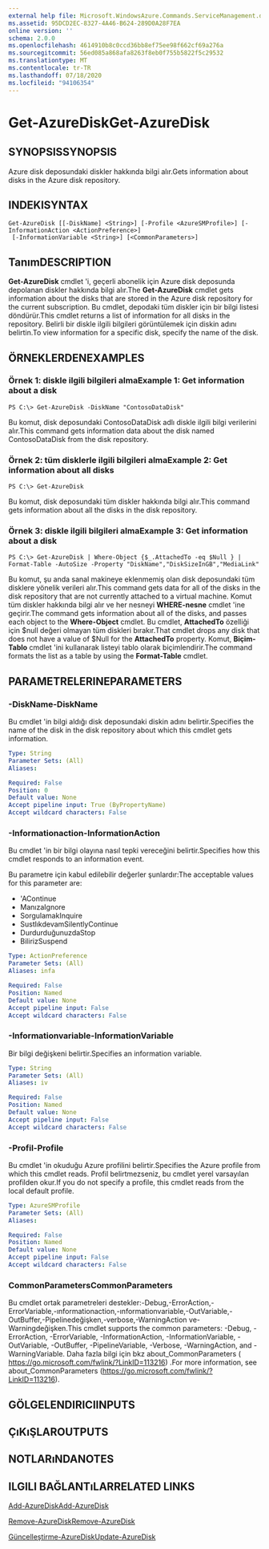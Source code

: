 ```yaml
---
external help file: Microsoft.WindowsAzure.Commands.ServiceManagement.dll-Help.xml
ms.assetid: 95DCD2EC-8327-4A46-B624-289D0A28F7EA
online version: ''
schema: 2.0.0
ms.openlocfilehash: 4614910b8c0ccd36bb8ef75ee98f662cf69a276a
ms.sourcegitcommit: 56ed085a868afa8263f8eb0f755b5822f5c29532
ms.translationtype: MT
ms.contentlocale: tr-TR
ms.lasthandoff: 07/18/2020
ms.locfileid: "94106354"
---
```

# <span data-ttu-id="f1b9f-101">Get-AzureDisk</span><span class="sxs-lookup"><span data-stu-id="f1b9f-101">Get-AzureDisk</span></span>

## <span data-ttu-id="f1b9f-102">SYNOPSIS</span><span class="sxs-lookup"><span data-stu-id="f1b9f-102">SYNOPSIS</span></span>
<span data-ttu-id="f1b9f-103">Azure disk deposundaki diskler hakkında bilgi alır.</span><span class="sxs-lookup"><span data-stu-id="f1b9f-103">Gets information about disks in the Azure disk repository.</span></span>

## <span data-ttu-id="f1b9f-104">INDEKI</span><span class="sxs-lookup"><span data-stu-id="f1b9f-104">SYNTAX</span></span>

```
Get-AzureDisk [[-DiskName] <String>] [-Profile <AzureSMProfile>] [-InformationAction <ActionPreference>]
 [-InformationVariable <String>] [<CommonParameters>]
```

## <span data-ttu-id="f1b9f-105">Tanım</span><span class="sxs-lookup"><span data-stu-id="f1b9f-105">DESCRIPTION</span></span>
<span data-ttu-id="f1b9f-106">**Get-AzureDisk** cmdlet 'i, geçerli abonelik için Azure disk deposunda depolanan diskler hakkında bilgi alır.</span><span class="sxs-lookup"><span data-stu-id="f1b9f-106">The **Get-AzureDisk** cmdlet gets information about the disks that are stored in the Azure disk repository for the current subscription.</span></span>
<span data-ttu-id="f1b9f-107">Bu cmdlet, depodaki tüm diskler için bir bilgi listesi döndürür.</span><span class="sxs-lookup"><span data-stu-id="f1b9f-107">This cmdlet returns a list of information for all disks in the repository.</span></span>
<span data-ttu-id="f1b9f-108">Belirli bir diskle ilgili bilgileri görüntülemek için diskin adını belirtin.</span><span class="sxs-lookup"><span data-stu-id="f1b9f-108">To view information for a specific disk, specify the name of the disk.</span></span>

## <span data-ttu-id="f1b9f-109">ÖRNEKLERDEN</span><span class="sxs-lookup"><span data-stu-id="f1b9f-109">EXAMPLES</span></span>

### <span data-ttu-id="f1b9f-110">Örnek 1: diskle ilgili bilgileri alma</span><span class="sxs-lookup"><span data-stu-id="f1b9f-110">Example 1: Get information about a disk</span></span>
```
PS C:\> Get-AzureDisk -DiskName "ContosoDataDisk"
```

<span data-ttu-id="f1b9f-111">Bu komut, disk deposundaki ContosoDataDisk adlı diskle ilgili bilgi verilerini alır.</span><span class="sxs-lookup"><span data-stu-id="f1b9f-111">This command gets information data about the disk named ContosoDataDisk from the disk repository.</span></span>

### <span data-ttu-id="f1b9f-112">Örnek 2: tüm disklerle ilgili bilgileri alma</span><span class="sxs-lookup"><span data-stu-id="f1b9f-112">Example 2: Get information about all disks</span></span>
```
PS C:\> Get-AzureDisk
```

<span data-ttu-id="f1b9f-113">Bu komut, disk deposundaki tüm diskler hakkında bilgi alır.</span><span class="sxs-lookup"><span data-stu-id="f1b9f-113">This command gets information about all the disks in the disk repository.</span></span>

### <span data-ttu-id="f1b9f-114">Örnek 3: diskle ilgili bilgileri alma</span><span class="sxs-lookup"><span data-stu-id="f1b9f-114">Example 3: Get information about a disk</span></span>
```
PS C:\> Get-AzureDisk | Where-Object {$_.AttachedTo -eq $Null } | Format-Table -AutoSize -Property "DiskName","DiskSizeInGB","MediaLink"
```

<span data-ttu-id="f1b9f-115">Bu komut, şu anda sanal makineye eklenmemiş olan disk deposundaki tüm disklere yönelik verileri alır.</span><span class="sxs-lookup"><span data-stu-id="f1b9f-115">This command gets data for all of the disks in the disk repository that are not currently attached to a virtual machine.</span></span>
<span data-ttu-id="f1b9f-116">Komut tüm diskler hakkında bilgi alır ve her nesneyi **WHERE-nesne** cmdlet 'ine geçirir.</span><span class="sxs-lookup"><span data-stu-id="f1b9f-116">The command gets information about all of the disks, and passes each object to the **Where-Object** cmdlet.</span></span>
<span data-ttu-id="f1b9f-117">Bu cmdlet, **AttachedTo** özelliği için $null değeri olmayan tüm diskleri bırakır.</span><span class="sxs-lookup"><span data-stu-id="f1b9f-117">That cmdlet drops any disk that does not have a value of $Null for the **AttachedTo** property.</span></span>
<span data-ttu-id="f1b9f-118">Komut, **Biçim-Tablo** cmdlet 'ini kullanarak listeyi tablo olarak biçimlendirir.</span><span class="sxs-lookup"><span data-stu-id="f1b9f-118">The command formats the list as a table by using the **Format-Table** cmdlet.</span></span>

## <span data-ttu-id="f1b9f-119">PARAMETRELERINE</span><span class="sxs-lookup"><span data-stu-id="f1b9f-119">PARAMETERS</span></span>

### <span data-ttu-id="f1b9f-120">-DiskName</span><span class="sxs-lookup"><span data-stu-id="f1b9f-120">-DiskName</span></span>
<span data-ttu-id="f1b9f-121">Bu cmdlet 'in bilgi aldığı disk deposundaki diskin adını belirtir.</span><span class="sxs-lookup"><span data-stu-id="f1b9f-121">Specifies the name of the disk in the disk repository about which this cmdlet gets information.</span></span>

```yaml
Type: String
Parameter Sets: (All)
Aliases: 

Required: False
Position: 0
Default value: None
Accept pipeline input: True (ByPropertyName)
Accept wildcard characters: False
```

### <span data-ttu-id="f1b9f-122">-Informationaction</span><span class="sxs-lookup"><span data-stu-id="f1b9f-122">-InformationAction</span></span>
<span data-ttu-id="f1b9f-123">Bu cmdlet 'in bir bilgi olayına nasıl tepki vereceğini belirtir.</span><span class="sxs-lookup"><span data-stu-id="f1b9f-123">Specifies how this cmdlet responds to an information event.</span></span>

<span data-ttu-id="f1b9f-124">Bu parametre için kabul edilebilir değerler şunlardır:</span><span class="sxs-lookup"><span data-stu-id="f1b9f-124">The acceptable values for this parameter are:</span></span>

- <span data-ttu-id="f1b9f-125">'A</span><span class="sxs-lookup"><span data-stu-id="f1b9f-125">Continue</span></span>
- <span data-ttu-id="f1b9f-126">Manıza</span><span class="sxs-lookup"><span data-stu-id="f1b9f-126">Ignore</span></span>
- <span data-ttu-id="f1b9f-127">Sorgulamak</span><span class="sxs-lookup"><span data-stu-id="f1b9f-127">Inquire</span></span>
- <span data-ttu-id="f1b9f-128">Sustlıkdevam</span><span class="sxs-lookup"><span data-stu-id="f1b9f-128">SilentlyContinue</span></span>
- <span data-ttu-id="f1b9f-129">Durdurduğunuzda</span><span class="sxs-lookup"><span data-stu-id="f1b9f-129">Stop</span></span>
- <span data-ttu-id="f1b9f-130">Biliriz</span><span class="sxs-lookup"><span data-stu-id="f1b9f-130">Suspend</span></span>

```yaml
Type: ActionPreference
Parameter Sets: (All)
Aliases: infa

Required: False
Position: Named
Default value: None
Accept pipeline input: False
Accept wildcard characters: False
```

### <span data-ttu-id="f1b9f-131">-Informationvariable</span><span class="sxs-lookup"><span data-stu-id="f1b9f-131">-InformationVariable</span></span>
<span data-ttu-id="f1b9f-132">Bir bilgi değişkeni belirtir.</span><span class="sxs-lookup"><span data-stu-id="f1b9f-132">Specifies an information variable.</span></span>

```yaml
Type: String
Parameter Sets: (All)
Aliases: iv

Required: False
Position: Named
Default value: None
Accept pipeline input: False
Accept wildcard characters: False
```

### <span data-ttu-id="f1b9f-133">-Profil</span><span class="sxs-lookup"><span data-stu-id="f1b9f-133">-Profile</span></span>
<span data-ttu-id="f1b9f-134">Bu cmdlet 'in okuduğu Azure profilini belirtir.</span><span class="sxs-lookup"><span data-stu-id="f1b9f-134">Specifies the Azure profile from which this cmdlet reads.</span></span>
<span data-ttu-id="f1b9f-135">Profil belirtmezseniz, bu cmdlet yerel varsayılan profilden okur.</span><span class="sxs-lookup"><span data-stu-id="f1b9f-135">If you do not specify a profile, this cmdlet reads from the local default profile.</span></span>

```yaml
Type: AzureSMProfile
Parameter Sets: (All)
Aliases: 

Required: False
Position: Named
Default value: None
Accept pipeline input: False
Accept wildcard characters: False
```

### <span data-ttu-id="f1b9f-136">CommonParameters</span><span class="sxs-lookup"><span data-stu-id="f1b9f-136">CommonParameters</span></span>
<span data-ttu-id="f1b9f-137">Bu cmdlet ortak parametreleri destekler:-Debug,-ErrorAction,-ErrorVariable,-ınformationaction,-ınformationvariable,-OutVariable,-OutBuffer,-Pipelinedeğişken,-verbose,-WarningAction ve-Warningdeğişken.</span><span class="sxs-lookup"><span data-stu-id="f1b9f-137">This cmdlet supports the common parameters: -Debug, -ErrorAction, -ErrorVariable, -InformationAction, -InformationVariable, -OutVariable, -OutBuffer, -PipelineVariable, -Verbose, -WarningAction, and -WarningVariable.</span></span> <span data-ttu-id="f1b9f-138">Daha fazla bilgi için bkz about_CommonParameters ( https://go.microsoft.com/fwlink/?LinkID=113216) .</span><span class="sxs-lookup"><span data-stu-id="f1b9f-138">For more information, see about_CommonParameters (https://go.microsoft.com/fwlink/?LinkID=113216).</span></span>

## <span data-ttu-id="f1b9f-139">GÖLGELENDIRICI</span><span class="sxs-lookup"><span data-stu-id="f1b9f-139">INPUTS</span></span>

## <span data-ttu-id="f1b9f-140">ÇıKıŞLAR</span><span class="sxs-lookup"><span data-stu-id="f1b9f-140">OUTPUTS</span></span>

## <span data-ttu-id="f1b9f-141">NOTLARıNDA</span><span class="sxs-lookup"><span data-stu-id="f1b9f-141">NOTES</span></span>

## <span data-ttu-id="f1b9f-142">ILGILI BAĞLANTıLAR</span><span class="sxs-lookup"><span data-stu-id="f1b9f-142">RELATED LINKS</span></span>

[<span data-ttu-id="f1b9f-143">Add-AzureDisk</span><span class="sxs-lookup"><span data-stu-id="f1b9f-143">Add-AzureDisk</span></span>](./Add-AzureDisk.md)

[<span data-ttu-id="f1b9f-144">Remove-AzureDisk</span><span class="sxs-lookup"><span data-stu-id="f1b9f-144">Remove-AzureDisk</span></span>](./Remove-AzureDisk.md)

[<span data-ttu-id="f1b9f-145">Güncelleştirme-AzureDisk</span><span class="sxs-lookup"><span data-stu-id="f1b9f-145">Update-AzureDisk</span></span>](./Update-AzureDisk.md)


